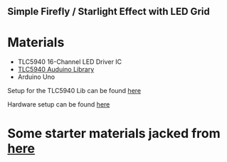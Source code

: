 ## Simple Firefly / Starlight Effect with LED Grid

# Materials

* TLC5940 16-Channel LED Driver IC 
* [TLC5940 Auduino Library](https://code.google.com/p/tlc5940arduino/)
* Arduino Uno

Setup for the TLC5940 Lib can be found [here](http://playground.arduino.cc/Learning/TLC5940)

Hardware setup can be found [here](https://raw.githubusercontent.com/richardroyal/arduino_firefly_startlight/master/breadboard-arduino-tlc5940.png)

# Some starter materials jacked from [here](http://tronixstuff.com/2013/10/21/tutorial-arduino-tlc5940-led-driver-ic/)

